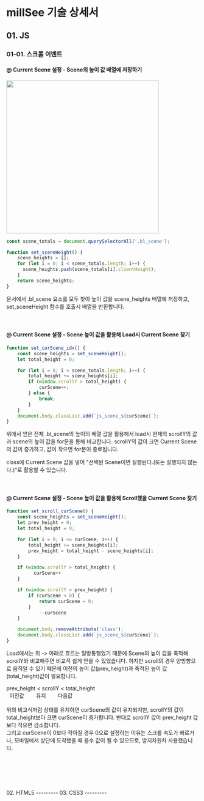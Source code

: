 millSee 기술 상세서
===
## 01. JS
### 01-01. 스크롤 이벤트
#### &#64; Current Scene 설정 - Scene의 높이 값 배열에 저장하기
<img src="https://user-images.githubusercontent.com/61076742/140637567-bae1b7e8-4e86-4251-b94f-c98dde086471.gif" height="400">

```javascript
const scene_totals = document.querySelectorAll('.bl_scene');

function set_sceneHeight() {
    scene_heights = [];
    for (let i = 0; i < scene_totals.length; i++) {
      scene_heights.push(scene_totals[i].clientHeight);
    }
    return scene_heights;
}
```
문서에서 .bl_scene 요소를 모두 찾아 높이 값을 scene_heights 배열에 저장하고, set_sceneHeight 함수를 호출시 배열을 반환합니다.   
<br>
<br>

#### &#64; Current Scene 설정 - Scene 높이 값을 활용해 Load시 Current Scene 찾기
```javascript
function set_curScene_idx() {
    const scene_heights = set_sceneHeight();
    let total_height = 0;

    for (let i = 0; i < scene_totals.length; i++) {
        total_height += scene_heights[i];
        if (window.scrollY > total_height) {
            curScene++;
        } else {
            break;
        }
    }
    document.body.classList.add(`js_scene_${curScene}`);
}
```
위에서 얻은 전체 .bl_scene의 높이의 배열 값을 활용해서 load시 현재의 scrollY의 값과 scene의 높이 값을 for문을 통해 비교합니다.
scrollY의 값이 크면 Current Scene의 값이 증가하고, 값이 작으면 for문이 종료됩니다.
<body> class에 Current Scene 값을 넣어 "선택된 Scene이면 실행된다.(또는 실행되지 않는다.)"로 활용할 수 있습니다.
<br>
<br>
<br>
    
#### &#64; Current Scene 설정 - Scene 높이 값을 활용해 Scroll했을  Current Scene 찾기
    
```javascript
function set_scroll_curScene() {
    const scene_heights = set_sceneHeight();
    let prev_height = 0;
    let total_height = 0;

    for (let i = 0; i <= curScene; i++) {
        total_height += scene_heights[i];
        prev_height = total_height - scene_heights[i];
    }

    if (window.scrollY > total_height) {
          curScene++
    }

    if (window.scrollY < prev_height) {
        if (curScene < 0) {
            return curScene = 0;
        }
            --curScene
    }

    document.body.removeAttribute('class');
    document.body.classList.add(`js_scene_${curScene}`);
}
```
Load에서는 위 -> 아래로 흐르는 일방통행었기 때문에 Scene의 높이 값을 축척해 scrollY와 비교해주면 비교적 쉽게 얻을 수 있었습니다.
하지만 scroll의 경우 양방향으로 움직일 수 있기 때문에 이전의 높이 값(prev_height)과 축척된 높이 값(total_height)값이 필요합니다.

prev_height < scrollY < total_height <br>
&nbsp;&nbsp;이전값 &nbsp;&nbsp;&nbsp;&nbsp;&nbsp;&nbsp;  유지 &nbsp;&nbsp;&nbsp;&nbsp;&nbsp;&nbsp; 다음값 <br>
    <br>
위의 비교식처럼 상태를 유지하면 curScene의 값이 유지되지만, scrollY의 값이 total_height보다 크면 curScene이 증가합니다.
반대로 scrollY 값이 prev_height 값보다 작으면 감소합니다. <br>
그리고 curScene이 0보다 작아질 경우 0으로 설정하는 이유는 스크롤 속도가 빠르거나, 모바일에서 상단에 도착했을 때 음수 값이 될 수 있으므로, 방지차원차 사용했습니다.
<br>
<br>
    
    
    
    
<br>
<br>
<br>
<br>
02. HTML5
---------
03. CSS3
---------

